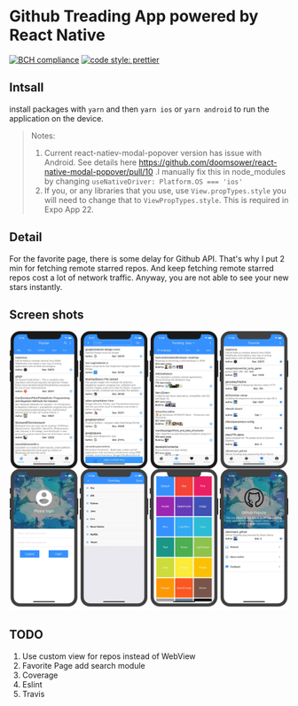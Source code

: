 # Github Treading App powered by React Native

[![BCH compliance](https://bettercodehub.com/edge/badge/ztlevi/react_github?branch=master)](https://bettercodehub.com/)
[![code style: prettier](https://img.shields.io/badge/code_style-prettier-ff69b4.svg?style=flat-square)](https://github.com/prettier/prettier)

## Intsall

install packages with `yarn` and then `yarn ios` or `yarn android` to run the application on the device.

> Notes:
>
> 1. Current react-natiev-modal-popover version has issue with Android. See details here https://github.com/doomsower/react-native-modal-popover/pull/10 .I manually fix this in node_modules by changing `useNativeDriver: Platform.OS === 'ios'`
> 2. If you, or any libraries that you use, use `View.propTypes.style` you will need to change that to `ViewPropTypes.style`. This is required in Expo App 22.

## Detail

For the favorite page, there is some delay for Github API. That's why I put 2 min for fetching remote starred repos. And keep fetching remote starred repos cost a lot of network traffic. Anyway, you are not able to see your new stars instantly.

## Screen shots

![screenshots](./screenshots/screenshots.jpg)

## TODO

1. Use custom view for repos instead of WebView
2. Favorite Page add search module
3. Coverage
4. Eslint
5. Travis
